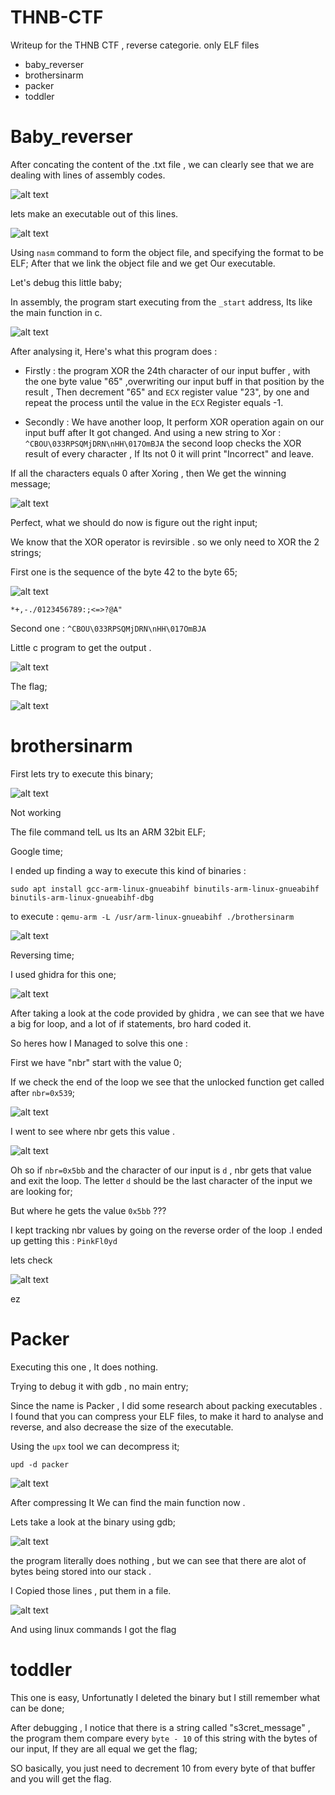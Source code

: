 # THNB-CTF
Writeup for the THNB CTF , reverse categorie. only ELF files 

* baby_reverser
* brothersinarm
* packer
* toddler

# Baby_reverser

  After concating the content of the .txt file , we can clearly see that we are dealing with lines of assembly codes.


![alt text](https://i.imgur.com/U2OLBv9.png)


lets make an executable out of this lines.


![alt text](https://i.imgur.com/Dgwk6wM.png)


Using `nasm` command to form the object file, and specifying the format to be ELF; After that we link the object file and we get
Our executable.

Let's debug this little baby;

In assembly, the program start executing from the `_start` address, Its like the main function in c.


![alt text](https://i.imgur.com/rkFftjo.png)


After analysing it, Here's what this program does : 

  - Firstly : the program XOR the 24th character of our input buffer , with the one byte value "65" ,overwriting our input buff in that position by the         result , Then decrement "65" and `ECX` register value "23", by one and repeat the process until the value in the `ECX` Register equals -1. 

  - Secondly : We have another loop, It perform XOR operation again on our input buff after It got changed. And using a new 
        string to Xor : `^CBOU\033RPSQMjDRN\nHH\017OmBJA`
   the second loop checks the XOR result of every character , If Its not 0 it will print "Incorrect" and leave.

   If all the characters equals 0 after Xoring , then We get the winning message;

   ![alt text](https://i.imgur.com/QSZlR2w.png)

 Perfect, what we should do now is figure out the right input; 

 We know that the XOR operator is revirsible . so we only need to XOR the 2 strings;

 First one is the sequence of the byte 42 to the byte 65;

 ![alt text](https://i.imgur.com/BKiWFrc.png)

  `*+,-./0123456789:;<=>?@A"`

  Second one : `^CBOU\033RPSQMjDRN\nHH\017OmBJA` 

  Little c program to get the output .

  ![alt text](https://i.imgur.com/32FlTrC.png)

The flag;

![alt text](https://i.imgur.com/lNEkF40.png)






# brothersinarm

First lets try to execute this binary;


![alt text](https://i.imgur.com/8GGYd4X.png)


Not working

The file command telL us Its an ARM 32bit ELF;

Google time;

I ended up finding a way to execute this kind of binaries : 

`sudo apt install gcc-arm-linux-gnueabihf binutils-arm-linux-gnueabihf binutils-arm-linux-gnueabihf-dbg`

to execute : `qemu-arm -L /usr/arm-linux-gnueabihf ./brothersinarm`


![alt text](https://i.imgur.com/2XWndmY.png)



Reversing time;

I used ghidra for this one;


![alt text](https://i.imgur.com/nf51l59.png)


After taking a look at the code provided by ghidra , we can see that we have a big for loop, and a lot of if statements, bro hard coded it.

So heres how I Managed to solve this one :

  First we have "nbr" start with the value 0;

  If we check the end of the loop we see that the unlocked function get called after `nbr=0x539`;


![alt text](https://i.imgur.com/GLAZ6E0.png)


I went to see where nbr gets this value .


![alt text](https://i.imgur.com/Jd9gEPH.png)


Oh so if `nbr=0x5bb` and the character of our input is `d` , nbr gets that value and exit the loop. The letter `d` should be the last character of the input we are looking for;

But where he gets the  value `0x5bb` ??? 

I kept tracking nbr values by going on the reverse order of the loop .I ended up getting this : `PinkFl0yd`

lets check

![alt text](https://i.imgur.com/Z60CFn7.png)


ez








# Packer

Executing this one , It does nothing.

Trying to debug it with gdb , no main entry;

Since the name is Packer , I did some research about packing executables . I found that you can compress your ELF files, to make it hard to analyse and reverse, and also decrease the size of the executable.

Using the `upx` tool we can decompress it;

`upd -d packer`

![alt text](https://i.imgur.com/rimXUI5.png)


After compressing It We can find the main function now .

Lets take a look at the binary using gdb;


![alt text](https://i.imgur.com/Mxx7Bxf.png)


the program literally does nothing , but we can see that there are alot of  bytes being stored into our stack . 

I Copied those lines , put them in a file.

![alt text](https://i.imgur.com/p4sXfRJ.png)


And using linux commands I got the flag 






# toddler

This one is easy, Unfortunatly I deleted the binary but I still remember what can be done;

  After debugging , I notice that there is a string called "s3cret_message" , the program them compare every `byte - 10` of this string with the bytes
of our input, If they are all equal we get the flag;

SO basically, you just need to decrement 10 from every byte of that buffer and you will get the flag. 
